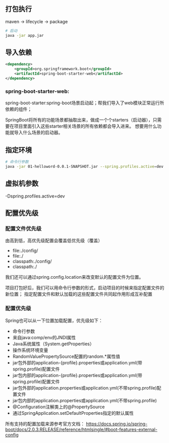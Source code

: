 ## 打包执行
maven -> lifecycle -> package
```bash
# 启动
java -jar app.jar
```

## 导入依赖

```xml
<dependency>
    <groupId>org.springframework.boot</groupId>
    <artifactId>spring-boot-starter-web</artifactId>
</dependency>
```

### spring-boot-starter-web:
spring-boot-starter:spring-boot场景启动起；帮我们导入了web模块正常运行所依赖的组件；

SpringBoot将所有的功能场景都抽取出来，做成一个个starters（启动器），只需要在项目里面引入这些starter相关场景的所有依赖都会导入进来。
想要用什么功能就导入什么场景的启动器。


## 指定环境
```bash
# 命令行参数
java -jar 01-helloword-0.0.1-SNAPSHOT.jar --spring.profiles.active=dev
```

## 虚拟机参数
-Dspring.profiles.active=dev

## 配置优先级

### 配置文件优先级

由高到低，高优先级配置会覆盖低优先级（覆盖）

- file:./config/
- file:./
- classpath:./config/
- classpath:./

我们还可以通过spring.config.location来改变默认的配置文件为位置。

项目打包好后，我们可以用命令行参数的形式，启动项目的时候来指定配置文件的新位置；
指定配置文件和默认加载的这些配置文件共同起作用形成互补配置


### 配置优先级

Spring也可以从一下位置加载配置，优先级如下：
- 命令行参数
- 来自java:comp/env的JNDI属性
- Java系统属性（System.getProperties）
- 操作系统环境变量
- RandomValuePropertySource配置的random.*属性值
- jar包外部的application-{profile}.properties或application.yml(带spring.profile)配置文件
- jar包内部的application-{profile}.properties或application.yml(带spring.profile)配置文件
- jar包外部的application.properties或application.yml(不带spring.profile)配置文件
- jar包内部的application.properties或application.yml(不带spring.profile)
- @Configuration注解类上的@PropertySource
- 通过SpringApplication.setDefaultProperties指定的默认属性

所有支持的配置加载来源参考官方文档：
https://docs.spring.io/spring-boot/docs/2.0.3.RELEASE/reference/htmlsingle/#boot-features-external-config